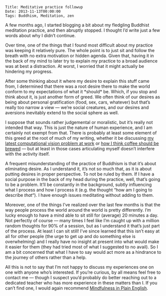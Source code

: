     Title: Meditative practice followup
    Date: 2013-11-13T00:00:00
    Tags: Buddhism, Meditation, zen


A few months ago, I started blogging a bit about my fledgling Buddhist meditation practice, and then abruptly stopped. I thought I&#8217;d write just a few words about why I didn&#8217;t continue.

Over time, one of the things that I found most difficult about my practice was keeping it relatively pure. The whole point is to just sit and follow the breath with no extra motivation or hidden agenda. Given that, having it in the back of my mind to later try to explain my practice to a broad audience was at best a distraction. At worst, I worried that it might actually be hindering my progress.

After some thinking about it where my desire to explain this stuff came from, I determined that there was a root desire there to make the world conform to my expectations of what it \*should\* be. Which, if you stop and think about it, is just another form of greed. We often think of our desires as being about personal gratification (food, sex, cars, whatever) but that&#8217;s really too narrow a view &#8212; we&#8217;re social creatures, and our desires and aversions inevitably extend to the social sphere as well. 

I suppose that sounds rather judgemental or moralistic, but it&#8217;s really not intended that way. This is just the nature of human experience, and I am certainly not exempt from that. There is probably at least some element of this greed at the root of much of my writing, whether it be discussing [my latest computational vision problem at work][1] or [how I think coffee should be brewed][2] &#8212; but at least in those cases articulating myself doesn&#8217;t interfere with the activity itself.

A frequent misunderstanding of the practice of Buddhism is that it&#8217;s about eliminating desire. As I understand it, it&#8217;s not so much that, as it is about putting desires in proper perspective. To not be ruled by them. If I have a social purpose in the back of my head during the practice, well, that&#8217;s going to be a problem. It&#8217;ll be constantly in the background, subtly influencing what I process and how I process it (e.g. the thought &#8220;how am I going to describe *that*&#8220;). I have enough issues meditating without adding to them. 

Moreover, one of the things I&#8217;ve realized over the last few months is that the way people process the world around the world is pretty differently. I&#8217;m lucky enough to have a mind able to sit still for (average) 20 minutes a day. Not perfectly of course &#8212; many times I feel like I&#8217;m caught up with a million random thoughts for 90% of a session, but as I understand it that&#8217;s just part of the process. At least I can sit still! I&#8217;ve since learned that this isn&#8217;t easy at all for other people (the urge to get up and do something else is overwhelming) and I really have no insight at present into what would make it easier for them (they had tried most of what I suggested to no avail). So I am a bit concerned that what I have to say would act more as a hindrance to the journey of others rather than a help.

All this is not to say that I&#8217;m not happy to discuss my experiences one on one with anyone who&#8217;s interested. If you&#8217;re curious, by all means feel free to contact me &#8212; though I suspect you&#8217;d probably do better reaching out to a dedicated teacher who has more experience in these matters than I. If you can&#8217;t find one, I would again recommend [Mindfulness in Plain English][3].

 [1]: http://wrla.ch/blog/2013/10/automatically-measuring-startup-load-time-with-eideticker/
 [2]: http://wrla.ch/blog/2013/09/how-to-make-great-coffee-that-doesnt-generate-966-million-pounds-of-waste-a-year/
 [3]: http://www.amazon.ca/Mindfulness-Plain-English-Anniversary-Edition/dp/0861719069